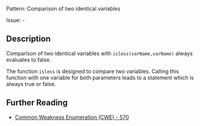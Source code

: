 Pattern: Comparison of two identical variables

Issue: -

## Description

Comparison of two identical variables with `isless(varName,varName)` always evaluates to false.

The function `isless` is designed to compare two variables. Calling this function with one variable for both parameters leads to a statement which is always true or false.

## Further Reading

* [Common Weakness Enumeration (CWE) - 570](https://cwe.mitre.org/data/definitions/570.html)